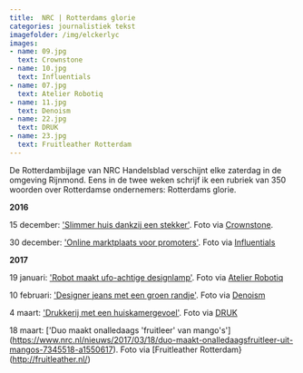 ```yaml
---
title:  NRC | Rotterdams glorie
categories: journalistiek tekst 
imagefolder: /img/elckerlyc
images:
- name: 09.jpg
  text: Crownstone
- name: 10.jpg
  text: Influentials
- name: 07.jpg
  text: Atelier Robotiq
- name: 11.jpg
  text: Denoism
- name: 22.jpg
  text: DRUK
- name: 23.jpg
  text: Fruitleather Rotterdam
---
```


De Rotterdambijlage van NRC Handelsblad verschijnt elke zaterdag in de omgeving Rijnmond. Eens in de twee weken schrijf ik een rubriek van 350 woorden over Rotterdamse ondernemers: Rotterdams glorie. 

**2016**

15 december: ['Slimmer huis dankzij een stekker'](https://www.nrc.nl/nieuws/2016/12/15/slimmer-huis-dankzij-een-stekker-5780952-a1536988). Foto via [Crownstone](https://crownstone.rocks/).

30 december: ['Online marktplaats voor promoters'](https://www.nrc.nl/nieuws/2016/12/30/online-marktplaats-voor-promoters-5930578-a1538969). Foto via [Influentials](https://influentials.network/)

**2017**

19 januari: ['Robot maakt ufo-achtige designlamp'](https://www.nrc.nl/nieuws/2017/01/19/robot-maakt-ufo-achtige-designlamp-6253689-a1542041). Foto via [Atelier Robotiq](http://www.atelierrobotiq.com/)

10 februari: ['Designer jeans met een groen randje'](https://www.nrc.nl/nieuws/2017/02/10/designer-jeans-met-een-groen-randje-6637745-a1545245). Foto via [Denoism](http://denoism.com/)

4 maart: ['Drukkerij met een huiskamergevoel'](https://www.nrc.nl/nieuws/2017/03/04/drukkerij-met-een-huiskamer-gevoel-7015445-a1548451). Foto via [DRUK](drukrotterdam.nl)

18 maart: ['Duo maakt onalledaags 'fruitleer' van mango's'] (https://www.nrc.nl/nieuws/2017/03/18/duo-maakt-onalledaagsfruitleer-uit-mangos-7345518-a1550617). Foto via [Fruitleather Rotterdam}(http://fruitleather.nl/)
